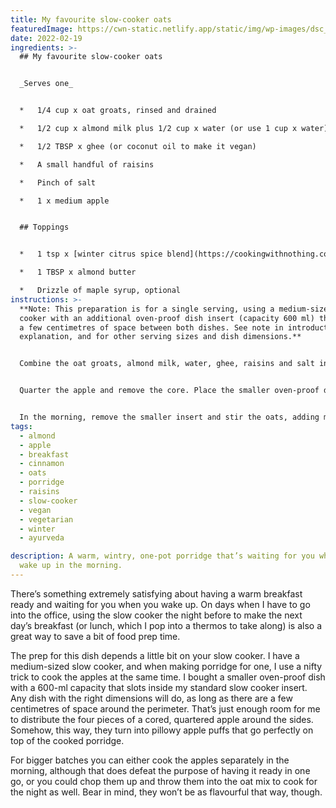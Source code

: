 ```yaml
---
title: My favourite slow-cooker oats
featuredImage: https://cwn-static.netlify.app/static/img/wp-images/dsc_0466.jpeg
date: 2022-02-19
ingredients: >-
  ## My favourite slow-cooker oats


  _Serves one_


  *   1/4 cup x oat groats, rinsed and drained

  *   1/2 cup x almond milk plus 1/2 cup x water (or use 1 cup x water)

  *   1/2 TBSP x ghee (or coconut oil to make it vegan)

  *   A small handful of raisins

  *   Pinch of salt

  *   1 x medium apple


  ## Toppings


  *   1 tsp x [winter citrus spice blend](https://cookingwithnothing.com/winter-citrus-spice-blend/)

  *   1 TBSP x almond butter

  *   Drizzle of maple syrup, optional
instructions: >-
  **Note: This preparation is for a single serving, using a medium-sized slow
  cooker with an additional oven-proof dish insert (capacity 600 ml) that leaves
  a few centimetres of space between both dishes. See note in introduction for
  explanation, and for other serving sizes and dish dimensions.**


  Combine the oat groats, almond milk, water, ghee, raisins and salt in the smaller oven-proof insert.


  Quarter the apple and remove the core. Place the smaller oven-proof dish inside the standard slow-cooker insert. Slip the apple quarters in the gap between the dishes. Set the slow cooker to low and leave overnight.


  In the morning, remove the smaller insert and stir the oats, adding more almond milk or water if necessary to reach your desired consistency. Scoop out the apples and spoon them on top. Sprinkle over the spice blend and finish with almond butter and maple syrup, if you like.
tags:
  - almond
  - apple
  - breakfast
  - cinnamon
  - oats
  - porridge
  - raisins
  - slow-cooker
  - vegan
  - vegetarian
  - winter
  - ayurveda

description: A warm, wintry, one-pot porridge that’s waiting for you when you
  wake up in the morning.
---
```


There’s something extremely satisfying about having a warm breakfast ready and waiting for you when you wake up. On days when I have to go into the office, using the slow cooker the night before to make the next day’s breakfast (or lunch, which I pop into a thermos to take along) is also a great way to save a bit of food prep time.

The prep for this dish depends a little bit on your slow cooker. I have a medium-sized slow cooker, and when making porridge for one, I use a nifty trick to cook the apples at the same time. I bought a smaller oven-proof dish with a 600-ml capacity that slots inside my standard slow cooker insert. Any dish with the right dimensions will do, as long as there are a few centimetres of space around the perimeter. That’s just enough room for me to distribute the four pieces of a cored, quartered apple around the sides. Somehow, this way, they turn into pillowy apple puffs that go perfectly on top of the cooked porridge.

For bigger batches you can either cook the apples separately in the morning, although that does defeat the purpose of having it ready in one go, or you could chop them up and throw them into the oat mix to cook for the night as well. Bear in mind, they won’t be as flavourful that way, though.
